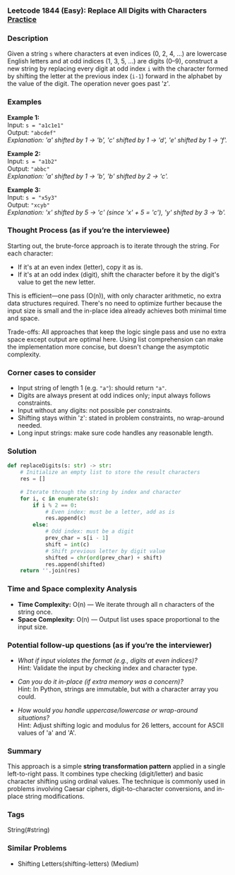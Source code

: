 ### Leetcode 1844 (Easy): Replace All Digits with Characters [Practice](https://leetcode.com/problems/replace-all-digits-with-characters)

### Description  
Given a string `s` where characters at even indices (0, 2, 4, ...) are lowercase English letters and at odd indices (1, 3, 5, ...) are digits (0–9), construct a new string by replacing every digit at odd index `i` with the character formed by shifting the letter at the previous index (`i-1`) forward in the alphabet by the value of the digit. The operation never goes past 'z'.

### Examples  

**Example 1:**  
Input: `s = "a1c1e1"`  
Output: `"abcdef"`  
*Explanation: 'a' shifted by 1 → 'b', 'c' shifted by 1 → 'd', 'e' shifted by 1 → 'f'.*

**Example 2:**  
Input: `s = "a1b2"`  
Output: `"abbc"`  
*Explanation: 'a' shifted by 1 → 'b', 'b' shifted by 2 → 'c'.*

**Example 3:**  
Input: `s = "x5y3"`  
Output: `"xcyb"`  
*Explanation: 'x' shifted by 5 → 'c' (since 'x' + 5 = 'c'), 'y' shifted by 3 → 'b'.*

### Thought Process (as if you’re the interviewee)  
Starting out, the brute-force approach is to iterate through the string. For each character:
- If it's at an even index (letter), copy it as is.
- If it's at an odd index (digit), shift the character before it by the digit's value to get the new letter.

This is efficient—one pass (O(n)), with only character arithmetic, no extra data structures required. There's no need to optimize further because the input size is small and the in-place idea already achieves both minimal time and space.

Trade-offs: All approaches that keep the logic single pass and use no extra space except output are optimal here. Using list comprehension can make the implementation more concise, but doesn't change the asymptotic complexity.

### Corner cases to consider  
- Input string of length 1 (e.g. `"a"`): should return `"a"`.
- Digits are always present at odd indices only; input always follows constraints.
- Input without any digits: not possible per constraints.
- Shifting stays within 'z': stated in problem constraints, no wrap-around needed.
- Long input strings: make sure code handles any reasonable length.

### Solution

```python
def replaceDigits(s: str) -> str:
    # Initialize an empty list to store the result characters
    res = []
    
    # Iterate through the string by index and character
    for i, c in enumerate(s):
        if i % 2 == 0:
            # Even index: must be a letter, add as is
            res.append(c)
        else:
            # Odd index: must be a digit
            prev_char = s[i - 1]
            shift = int(c)
            # Shift previous letter by digit value
            shifted = chr(ord(prev_char) + shift)
            res.append(shifted)
    return ''.join(res)
```

### Time and Space complexity Analysis  

- **Time Complexity:** O(n) — We iterate through all n characters of the string once.
- **Space Complexity:** O(n) — Output list uses space proportional to the input size.

### Potential follow-up questions (as if you’re the interviewer)  

- *What if input violates the format (e.g., digits at even indices)?*  
  Hint: Validate the input by checking index and character type.

- *Can you do it in-place (if extra memory was a concern)?*  
  Hint: In Python, strings are immutable, but with a character array you could.

- *How would you handle uppercase/lowercase or wrap-around situations?*  
  Hint: Adjust shifting logic and modulus for 26 letters, account for ASCII values of 'a' and 'A'.

### Summary
This approach is a simple **string transformation pattern** applied in a single left-to-right pass. It combines type checking (digit/letter) and basic character shifting using ordinal values. The technique is commonly used in problems involving Caesar ciphers, digit-to-character conversions, and in-place string modifications.

### Tags
String(#string)

### Similar Problems
- Shifting Letters(shifting-letters) (Medium)